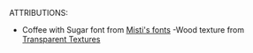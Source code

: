 ATTRIBUTIONS:
- Coffee with Sugar font from [Misti's fonts](https://www.1001fonts.com/users/MistiFonts/)
-Wood texture from [Transparent Textures](https://www.transparenttextures.com/wood-pattern.html)